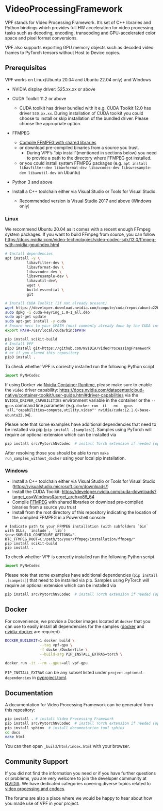 # VideoProcessingFramework

VPF stands for Video Processing Framework. It’s set of C++ libraries and Python bindings which provides full HW acceleration for video processing tasks such as decoding, encoding, transcoding and GPU-accelerated color space and pixel format conversions.

VPF also supports exporting GPU memory objects such as decoded video frames to PyTorch tensors without Host to Device copies. 

## Prerequisites
VPF works on Linux(Ubuntu 20.04 and Ubuntu 22.04 only) and Windows

- NVIDIA display driver: 525.xx.xx or above
- CUDA Toolkit 11.2 or above 
  - CUDA toolkit has driver bundled with it e.g. CUDA Toolkit 12.0 has driver `530.xx.xx`. During installation of CUDA toolkit you could choose to install or skip installation of the bundled driver. Please choose the appropriate option.
- FFMPEG
  - [Compile FFMPEG with shared libraries](https://docs.nvidia.com/video-technologies/video-codec-sdk/12.0/ffmpeg-with-nvidia-gpu/index.html) 
  - or download pre-compiled binaries from a source you trust.
    - During VPF’s “pip install”(mentioned in sections below) you need to provide a path to the directory where FFMPEG got installed.
  - or you could install system FFMPEG packages (e.g. ```apt install  libavfilter-dev libavformat-dev libavcodec-dev libswresample-dev libavutil-dev``` on Ubuntu)

- Python 3 and above
- Install a C++ toolchain either via Visual Studio or Tools for Visual Studio.
  - Recommended version is Visual Studio 2017 and above
(Windows only)

### Linux

We recommend Ubuntu 20.04 as it comes with a recent enough FFmpeg system packages.
If you want to build FFmpeg from source, you can follow
https://docs.nvidia.com/video-technologies/video-codec-sdk/12.0/ffmpeg-with-nvidia-gpu/index.html
```bash
# Install dependencies
apt install -y \
          libavfilter-dev \
          libavformat-dev \
          libavcodec-dev \
          libswresample-dev \
          libavutil-dev\
          wget \
          build-essential \
          git

# Install CUDA Toolkit (if not already present)
wget https://developer.download.nvidia.com/compute/cuda/repos/ubuntu2204/x86_64/cuda-keyring_1.0-1_all.deb
sudo dpkg -i cuda-keyring_1.0-1_all.deb
sudo apt-get update
sudo apt-get install -y cuda
# Ensure nvcc to your $PATH (most commonly already done by the CUDA installation)
export PATH=/usr/local/cuda/bin:$PATH

pip install scikit-build
# Install VPF
pip3 install git+https://github.com/NVIDIA/VideoProcessingFramework
# or if you cloned this repository
pip3 install .
```

To check whether VPF is correctly installed run the following Python script
```python
import PyNvCodec
```
If using Docker via [Nvidia Container Runtime](https://developer.nvidia.com/nvidia-container-runtime),
please make sure to enable the `video` driver capability: https://docs.nvidia.com/datacenter/cloud-native/container-toolkit/user-guide.html#driver-capabilities via
the `NVIDIA_DRIVER_CAPABILITIES` environment variable in the container or the `--gpus` command line parameter (e.g.
`docker run -it --rm --gpus 'all,"capabilities=compute,utility,video"' nvidia/cuda:12.1.0-base-ubuntu22.04`).

Please note that some examples have additional dependencies that need to be installed via pip (`pip install .[samples]`). 
Samples using PyTorch will require an optional extension which can be installed via
```bash
pip install src/PytorchNvCodec  # install Torch extension if needed (optional), requires "torch" to be installed before
```

After resolving those you should be able to run `make run_samples_without_docker` using your local pip installation.

### Windows

- Install a C++ toolchain either via Visual Studio or Tools for Visual Studio (https://visualstudio.microsoft.com/downloads/)
- Install the CUDA Toolkit: https://developer.nvidia.com/cuda-downloads?target_os=Windows&target_arch=x86_64
- Compile [FFMPEG](https://github.com/FFmpeg/FFmpeg/) with shared libraries or download pre-compiled binaries from a source you trust
- Install from the root directory of this repository indicating the location of the compiled FFMPEG in a Powershell console
```pwsh
# Indicate path to your FFMPEG installation (with subfolders `bin` with DLLs, `include`, `lib`)
$env:SKBUILD_CONFIGURE_OPTIONS="-DTC_FFMPEG_ROOT=C:/path/to/your/ffmpeg/installation/ffmpeg/" 
pip install scikit-build
pip install .
```
To check whether VPF is correctly installed run the following Python script
```python
import PyNvCodec
```
Please note that some examples have additional dependencies (`pip install .[sampels]`) that need to be installed via pip. 
Samples using PyTorch will require an optional extension which can be installed via

```bash
pip install src/PytorchNvCodec  # install Torch extension if needed (optional), requires "torch" to be installed before
```

## Docker

For convenience, we provide a Docker images located at `docker` that you can use to easily install all dependencies for
the samples ([docker](https://docs.docker.com/engine/install/ubuntu/) and [nvidia-docker](https://docs.nvidia.com/datacenter/cloud-native/container-toolkit/install-guide.html)
are required)


```bash
DOCKER_BUILDKIT=1 docker build \
                --tag vpf-gpu \
                -f docker/Dockerfile \
                --build-arg PIP_INSTALL_EXTRAS=torch \
                .
docker run -it --rm --gpus=all vpf-gpu
```

`PIP_INSTALL_EXTRAS` can be any subset listed under `project.optional-dependencies` in [pyproject.toml](pyproject.toml).

## Documentation

A documentation for Video Processing Framework can be generated from this repository:
```bash
pip install . # install Video Processing Framework
pip install src/PytorchNvCodec  # install Torch extension if needed (optional), requires "torch" to be installed before
pip install sphinx  # install documentation tool sphinx
cd docs
make html
```
You can then open `_build/html/index.html` with your browser.

## Community Support
If you did not find the information you need or if you have further questions or problems, you are very welcome to join the developer community at [NVIDIA](https://forums.developer.nvidia.com/categories). We have dedicated categories covering diverse topics related to [video processing and codecs](https://forums.developer.nvidia.com/c/gaming-and-visualization-technologies/visualization/video-processing-optical-flow/189).

The forums are also a place where we would be happy to hear about how you made use of VPF in your project.
